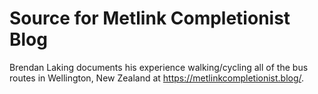 # Source for Metlink Completionist Blog

Brendan Laking documents his experience walking/cycling all of the bus routes in Wellington, New Zealand at https://metlinkcompletionist.blog/.
